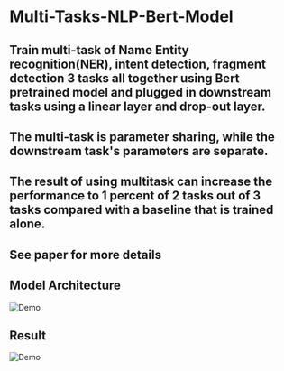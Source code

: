 # Multi-Tasks-NLP-Bert-Model

## Train multi-task of Name Entity recognition(NER), intent detection, fragment detection 3 tasks all together using Bert pretrained model and plugged in downstream tasks using a linear layer and drop-out layer.
## The multi-task is parameter sharing, while the downstream task's parameters are separate.
## The result of using multitask can increase the performance to 1 percent of 2 tasks out of 3 tasks compared with a baseline that is trained alone.

## See paper for more details

## Model Architecture


![Demo](doc/model_arc.jpg)

## Result

![Demo](doc/result.jpg)


